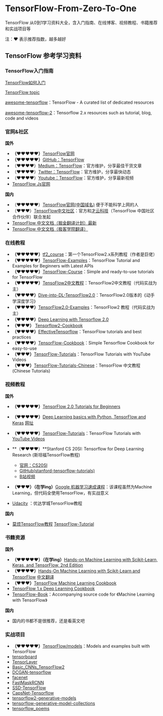 # TensorFlow-From-Zero-To-One
TensorFlow 从0到1学习资料大全，含入门指南、在线博客、视频教程、书籍推荐和实战项目等

注：♥ 表示推荐指数，越多越好

## TensorFlow 参考学习资料

### TensorFlow入门指南

[TensorFlow如何入门](https://www.zhihu.com/question/49909565)

[TensorFlow topic](https://github.com/topics/tensorflow)

[awesome-tensorflow](https://github.com/jtoy/awesome-tensorflow)：TensorFlow - A curated list of dedicated resources 

[awesome-tensorflow-2](https://github.com/Amin-Tgz/awesome-tensorflow-2)：Tensorflow 2.x resources such as tutorial, blog, code and videos 

### **官网&社区**

**国外**

- **（♥♥♥♥♥）**[TensorFlow官网](https://www.tensorflow.org/)
- **（♥♥♥♥♥）**[GitHub：TensorFlow](https://github.com/tensorflow/tensorflow)
- （♥♥♥♥）[Medium：TensorFlow](https://medium.com/tensorflow)：官方维护，分享最佳干货文章
- （♥♥♥♥）[Twitter：TensorFlow](https://twitter.com/tensorflow)：官方维护，分享最快动态
- （♥♥♥♥）[Youtube：TensorFlow](<https://www.youtube.com/channel/UC0rqucBdTuFTjJiefW5t-IQ>)：官方维护，分享最新视频
- [TensorFlow Js官网](https://js.tensorflow.org/)

**国内**

- （♥♥♥♥♥）[TensorFlow官网(中国域名)](https://tensorflow.google.cn/)  便于不能科学上网的人
- （♥♥♥）[TensorFlow中文社区](https://www.tensorflowers.cn/)：官方和[才云科技](https://caicloud.io/)（TensorFlow 中国社区合作伙伴）联合发起
- [TensorFlow 中文文档（掘金翻译计划）最新](https://tensorflow.juejin.im/get_started/)
- [TensorFlow 中文文档（极客学院翻译）](http://wiki.jikexueyuan.com/project/tensorflow-zh/)

### **在线教程**

- **（♥♥♥♥♥）**[tf2_course](https://github.com/ageron/tf2_course)：第一个TensorFlow2.x系列教程（作者是巨佬）
- **（♥♥♥♥♥）**[TensorFlow-Examples](https://github.com/aymericdamien/TensorFlow-Examples)：TensorFlow Tutorial and Examples for Beginners with Latest APIs
- **（♥♥♥♥♥）**[TensorFlow-Course](https://github.com/osforscience/TensorFlow-Course)：Simple and ready-to-use tutorials for TensorFlow
- **（♥♥♥♥♥）**[TensoFlow2中文教程](https://github.com/czy36mengfei/tensorflow2_tutorials_chinese)：TensorFlow2中文教程（代码实战为主）
- **（♥♥♥♥）**[Dive-into-DL-TensorFlow2.0](https://github.com/TrickyGo/Dive-into-DL-TensorFlow2.0)：TensorFlow2.0版本的《动手学深度学习》
- **（♥♥♥♥）**[TensorFlow2.0-Examples](https://github.com/YunYang1994/TensorFlow2.0-Examples)：TensorFlow2 教程（代码实战为主）
- **（♥♥♥♥）**[Deep Learning with Tensorflow 2.0](https://www.adhiraiyan.org/DeepLearningWithTensorflow.html)
- **（♥♥♥）** [Tensorflow2-Cookbook](https://github.com/taki0112/Tensorflow2-Cookbook)
- **（♥♥♥♥）**[EffectiveTensorflow](https://github.com/vahidk/EffectiveTensorflow)：TensorFlow tutorials and best practices
- **（♥♥♥♥）**[TensorFlow-Cookbook](https://github.com/taki0112/Tensorflow-Cookbook)：Simple Tensorflow Cookbook for easy-to-use
- **（♥♥♥）**[TensorFlow-Tutorials](https://github.com/Hvass-Labs/TensorFlow-Tutorials)：TensorFlow Tutorials with YouTube Videos
- **（♥♥♥）**[TensorFlow-Tutorials-Chinese](https://github.com/Hvass-Labs/TensorFlow-Tutorials-Chinese)：TensorFlow 中文教程 (Chinese Tutorials)

### **视频教程**

**国外**

- **（♥♥♥♥♥）**[TensorFlow 2.0 Tutorials for Beginners](https://www.youtube.com/watch?v=nVvhkVLh60o&list=PLc2rvfiptPSR3iwFp1VHVJFK4yAMo0wuF)

- **（♥♥♥♥♥）**[Deep Learning basics with Python, TensorFlow and Keras](https://youtu.be/wQ8BIBpya2k)   [网址](https://pythonprogramming.net/introduction-deep-learning-python-tensorflow-keras/)


- **（♥♥♥♥♥）**[TensorFlow-Tutorials](https://github.com/Hvass-Labs/TensorFlow-Tutorials)：TensorFlow Tutorials with [YouTube Videos](https://www.youtube.com/playlist?list=PL9Hr9sNUjfsmEu1ZniY0XpHSzl5uihcXZ)

- **（♥♥♥♥）**Stanford CS 20SI: Tensorflow for Deep Learning Research (斯坦福TensorFlow教程)
  - [官网：CS20SI](https://web.stanford.edu/class/cs20si/index.html)
  - [GitHub(stanford-tensorflow-tutorials)](https://github.com/chiphuyen/stanford-tensorflow-tutorials)
  - [B站视频](https://www.bilibili.com/video/av9156347/?from=search&seid=6905181275544516403)


- **（♥♥♥）（在学ing）**[Google 机器学习速成课程](https://developers.google.com/machine-learning/crash-course/)：该课程虽然为Machine Learning，但代码全使用TensorFlow，有实战意义

- [Udacity](https://cn.udacity.com/course/deep-learning--ud730) ：优达学城TensorFlow教程

**国内**

- [莫烦TensorFlow教程](https://morvanzhou.github.io/tutorials/machine-learning/tensorflow/)  [TensorFlow-Tutorial](https://github.com/MorvanZhou/Tensorflow-Tutorial)


### **书籍资源**

**国外**

- **（♥♥♥♥♥）（在学ing）**[Hands-on Machine Learning with Scikit-Learn, Keras, and TensorFlow, 2nd Edition](https://github.com/ageron/handson-ml2)
- **（♥♥♥♥）**[Hands-On Machine Learning with Scikit-Learn and TensorFlow](https://github.com/ageron/handson-ml)   [中文翻译](https://hand2st.apachecn.org/#/)
- **（♥♥♥）**[TensorFlow Machine Learning Cookbook](https://github.com/nfmcclure/tensorflow_cookbook)
- [TensorFlow 1.x Deep Learning Cookbook](https://github.com/PacktPublishing/TensorFlow-1x-Deep-Learning-Cookbook)  
- [TensorFlow-Book](https://github.com/BinRoot/TensorFlow-Book)：Accompanying source code for 《Machine Learning with TensorFlow》

**国内**

- 国内的书都不是很推荐，还是看英文吧

### 实战项目

- **（♥♥♥♥♥）**[TensorFlow/models](https://github.com/tensorflow/models)：Models and examples built with TensorFlow
- [tensorboard](https://github.com/tensorflow/tensorboard)
- [TensorLayer](http://tensorlayer.readthedocs.io/en/latest/)
-  [Basic_CNNs_TensorFlow2](https://github.com/calmisential/Basic_CNNs_TensorFlow2) 
- [DCGAN-tensorflow](https://github.com/carpedm20/DCGAN-tensorflow)
- [facenet](https://github.com/davidsandberg/facenet)
- [FastMaskRCNN](https://github.com/CharlesShang/FastMaskRCNN)
- [SSD-TensorFlow](https://github.com/balancap/SSD-Tensorflow)
- [CapsNet-Tensorflow](https://github.com/naturomics/CapsNet-Tensorflow)
- [tensorflow2-generative-models](https://github.com/timsainb/tensorflow2-generative-models)
- [tensorflow-generative-model-collections](https://github.com/hwalsuklee/tensorflow-generative-model-collections)
- [tensorflow_poems](https://github.com/jinfagang/tensorflow_poems)